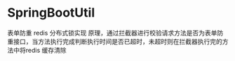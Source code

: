 # SpringBootUtil
 表单防重 redis 分布式锁实现
 原理，通过拦截器进行校验请求方法是否为表单防重接口，当方法执行完成判断执行时间是否已超时，未超时则在拦截器执行完的方法中将redis 缓存清除

